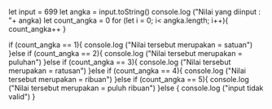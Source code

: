 let input = 699
let angka = input.toString()
console.log ("Nilai yang diinput : "+ angka)
let count_angka = 0
for (let i = 0; i< angka.length; i++){
    count_angka++
}

if (count_angka == 1){
    console.log ("Nilai tersebut merupakan = satuan")
}else if (count_angka == 2){
    console.log ("Nilai tersebut merupakan = puluhan")
}else if (count_angka == 3){
    console.log ("Nilai tersebut merupakan = ratusan")
}else if (count_angka == 4){
    console.log ("Nilai tersebut merupakan = ribuan")
}else if (count_angka == 5){
    console.log ("Nilai tersebut merupakan = puluh ribuan")
}else {
    console.log ("input tidak valid")
}
